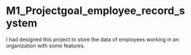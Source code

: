 # M1_Projectgoal_employee_record_system
I had designed this project to store the data of employees working in an organization with some features.
